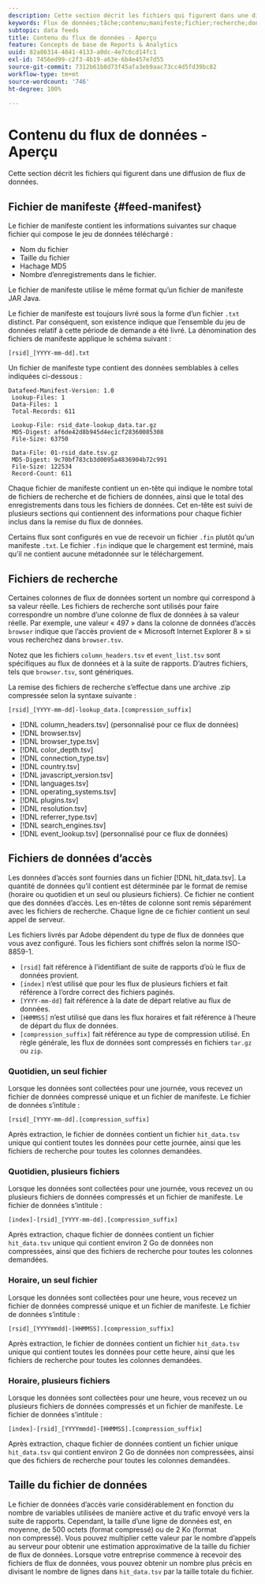```yaml
---
description: Cette section décrit les fichiers qui figurent dans une diffusion de flux de données.
keywords: Flux de données;tâche;contenu;manifeste;fichier;recherche;données d’accès;diffusion du contenu
subtopic: data feeds
title: Contenu du flux de données - Aperçu
feature: Concepts de base de Reports & Analytics
uuid: 82a86314-4841-4133-a0dc-4e7c6cd14fc1
exl-id: 7456ed99-c2f3-4b19-a63e-6b4e457e7d55
source-git-commit: 7312b61b8d73f45afa3eb9aac73cc4d5fd39bc82
workflow-type: tm+mt
source-wordcount: '746'
ht-degree: 100%

---
```


# Contenu du flux de données - Aperçu

Cette section décrit les fichiers qui figurent dans une diffusion de flux de données.

## Fichier de manifeste  {#feed-manifest}

Le fichier de manifeste contient les informations suivantes sur chaque fichier qui compose le jeu de données téléchargé :

* Nom du fichier
* Taille du fichier
* Hachage MD5
* Nombre d’enregistrements dans le fichier.

Le fichier de manifeste utilise le même format qu’un fichier de manifeste JAR Java.

Le fichier de manifeste est toujours livré sous la forme d’un fichier `.txt` distinct. Par conséquent, son existence indique que l’ensemble du jeu de données relatif à cette période de demande a été livré. La dénomination des fichiers de manifeste applique le schéma suivant :

```text
[rsid]_[YYYY-mm-dd].txt
```

Un fichier de manifeste type contient des données semblables à celles indiquées ci-dessous :

```text
Datafeed-Manifest-Version: 1.0
 Lookup-Files: 1
 Data-Files: 1
 Total-Records: 611

 Lookup-File: rsid_date-lookup_data.tar.gz
 MD5-Digest: af6de42d8b945d4ec1cf28360085308
 File-Size: 63750

 Data-File: 01-rsid_date.tsv.gz
 MD5-Digest: 9c70bf783cb3d0095a4836904b72c991
 File-Size: 122534
 Record-Count: 611
```

Chaque fichier de manifeste contient un en-tête qui indique le nombre total de fichiers de recherche et de fichiers de données, ainsi que le total des enregistrements dans tous les fichiers de données. Cet en-tête est suivi de plusieurs sections qui contiennent des informations pour chaque fichier inclus dans la remise du flux de données.

Certains flux sont configurés en vue de recevoir un fichier `.fin` plutôt qu’un manifeste `.txt`. Le fichier `.fin` indique que le chargement est terminé, mais qu’il ne contient aucune métadonnée sur le téléchargement.

## Fichiers de recherche

Certaines colonnes de flux de données sortent un nombre qui correspond à sa valeur réelle. Les fichiers de recherche sont utilisés pour faire correspondre un nombre d’une colonne de flux de données à sa valeur réelle. Par exemple, une valeur « 497 » dans la colonne de données d’accès `browser` indique que l’accès provient de « Microsoft Internet Explorer 8 » si vous recherchez dans `browser.tsv`.

Notez que les fichiers `column_headers.tsv` et `event_list.tsv` sont spécifiques au flux de données et à la suite de rapports. D’autres fichiers, tels que `browser.tsv`, sont génériques.

La remise des fichiers de recherche s’effectue dans une archive .zip compressée selon la syntaxe suivante :

```text
[rsid]_[YYYY-mm-dd]-lookup_data.[compression_suffix]
```

* [!DNL column_headers.tsv] (personnalisé pour ce flux de données)
* [!DNL browser.tsv]
* [!DNL browser_type.tsv]
* [!DNL color_depth.tsv]
* [!DNL connection_type.tsv]
* [!DNL country.tsv]
* [!DNL javascript_version.tsv]
* [!DNL languages.tsv]
* [!DNL operating_systems.tsv]
* [!DNL plugins.tsv]
* [!DNL resolution.tsv]
* [!DNL referrer_type.tsv]
* [!DNL search_engines.tsv]
* [!DNL event_lookup.tsv] (personnalisé pour ce flux de données)

## Fichiers de données d’accès

Les données d’accès sont fournies dans un fichier [!DNL hit_data.tsv]. La quantité de données qu’il contient est déterminée par le format de remise (horaire ou quotidien et un seul ou plusieurs fichiers). Ce fichier ne contient que des données d’accès. Les en-têtes de colonne sont remis séparément avec les fichiers de recherche. Chaque ligne de ce fichier contient un seul appel de serveur.

Les fichiers livrés par Adobe dépendent du type de flux de données que vous avez configuré. Tous les fichiers sont chiffrés selon la norme ISO-8859-1.

* `[rsid]` fait référence à l’identifiant de suite de rapports d’où le flux de données provient.
* `[index]` n’est utilisé que pour les flux de plusieurs fichiers et fait référence à l’ordre correct des fichiers paginés.
* `[YYYY-mm-dd]` fait référence à la date de départ relative au flux de données.
* `[HHMMSS]` n’est utilisé que dans les flux horaires et fait référence à l’heure de départ du flux de données.
* `[compression_suffix]` fait référence au type de compression utilisé. En règle générale, les flux de données sont compressés en fichiers `tar.gz` ou `zip`.

### Quotidien, un seul fichier

Lorsque les données sont collectées pour une journée, vous recevez un fichier de données compressé unique et un fichier de manifeste. Le fichier de données s’intitule :

`[rsid]_[YYYY-mm-dd].[compression_suffix]`

Après extraction, le fichier de données contient un fichier `hit_data.tsv` unique qui contient toutes les données pour cette journée, ainsi que les fichiers de recherche pour toutes les colonnes demandées.

### Quotidien, plusieurs fichiers

Lorsque les données sont collectées pour une journée, vous recevez un ou plusieurs fichiers de données compressés et un fichier de manifeste. Le fichier de données s’intitule :

`[index]-[rsid]_[YYYY-mm-dd].[compression_suffix]`

Après extraction, chaque fichier de données contient un fichier `hit_data.tsv` unique qui contient environ 2 Go de données non compressées, ainsi que des fichiers de recherche pour toutes les colonnes demandées.

### Horaire, un seul fichier

Lorsque les données sont collectées pour une heure, vous recevez un fichier de données compressé unique et un fichier de manifeste. Le fichier de données s’intitule :

`[rsid]_[YYYYmmdd]-[HHMMSS].[compression_suffix]`

Après extraction, le fichier de données contient un fichier `hit_data.tsv` unique qui contient toutes les données pour cette heure, ainsi que les fichiers de recherche pour toutes les colonnes demandées.

### Horaire, plusieurs fichiers

Lorsque les données sont collectées pour une heure, vous recevez un ou plusieurs fichiers de données compressés et un fichier de manifeste. Le fichier de données s’intitule :

`[index]-[rsid]_[YYYYmmdd]-[HHMMSS].[compression_suffix]`

Après extraction, chaque fichier de données contient un fichier unique `hit_data.tsv` qui contient environ 2 Go de données non compressées, ainsi que des fichiers de recherche pour toutes les colonnes demandées.

## Taille du fichier de données

Le fichier de données d’accès varie considérablement en fonction du nombre de variables utilisées de manière active et du trafic envoyé vers la suite de rapports. Cependant, la taille d’une ligne de données est, en moyenne, de 500 octets (format compressé) ou de 2 Ko (format non compressé). Vous pouvez multiplier cette valeur par le nombre d’appels au serveur pour obtenir une estimation approximative de la taille du fichier de flux de données. Lorsque votre entreprise commence à recevoir des fichiers de flux de données, vous pouvez obtenir un nombre plus précis en divisant le nombre de lignes dans `hit_data.tsv` par la taille totale du fichier.
